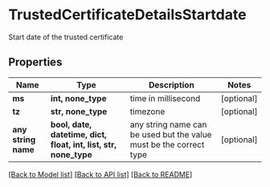 # TrustedCertificateDetailsStartdate

Start date of the trusted certificate

## Properties
Name | Type | Description | Notes
------------ | ------------- | ------------- | -------------
**ms** | **int, none_type** | time in millisecond | [optional] 
**tz** | **str, none_type** | timezone | [optional] 
**any string name** | **bool, date, datetime, dict, float, int, list, str, none_type** | any string name can be used but the value must be the correct type | [optional]

[[Back to Model list]](../README.md#documentation-for-models) [[Back to API list]](../README.md#documentation-for-api-endpoints) [[Back to README]](../README.md)


